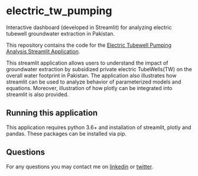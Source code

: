 # electric_tw_pumping
Interactive dashboard (developed in Streamlit) for analyzing electric tubewell groundwater extraction in Pakistan.

This repository contains the code for the [Electric Tubewell Pumping Analysis Streamlit Application](http://142.93.155.163:8501).

This streamlit application allows users to understand the impact of groundwater extraction by subsidized private electric TubeWells(TW) on the overall water footprint in Pakistan. The application also illustrates how streamlit can be used to analyze behavior of parameterized models and equations. Moreover, illustration of how plotly can be integrated into streamlit is also provided.

## Running this application

This application requires python 3.6+ and installation of streamlit, plotly and pandas. These packages can be installed via pip. 

## Questions
For any questions you may contact me on [linkedin](www.linkedin.com/in/taimoor-akhtar-12683213) or [twitter](https://twitter.com/drkupster?lang=en).
